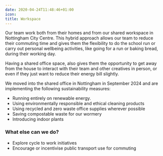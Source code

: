```yaml
---
date: 2020-04-24T11:48:46+01:00
icon:
title: Workspace
---
```


<p>Our team work both from their homes and from our shared workspace in Nottingham City Centre. This hybrid approach allows our team to reduce their commuting time and gives them the flexibility to do the school run or carry out personal wellbeing activities, like going for a run or baking bread, during their working day.</p>
<p>Having a shared office space, also gives them the opportunity to get away from the house to interact with their team and other creatives in person, or even if they just want to reduce their energy bill slightly.</p>
<p>We moved into the shared office in Nottingham in September 2024 and are implementing the following sustainability measures:</p>
<ul><li>Running entirely on renewable energy.</li><li>Using environmentally responsible and ethical cleaning products</li><li>Using recycled and zero waste office supplies wherever possible</li><li>Saving compostable waste for our wormery</li><li>Introducing indoor plants</li></ul><h3>What else can we do?</h3>
<ul><li>Explore cycle to work initiatives</li><li>Encourage or incentivise public transport use for commuting</li></ul>
